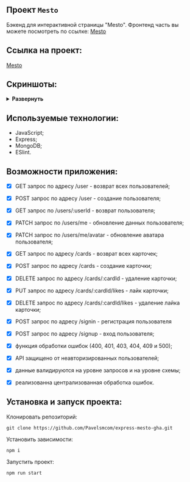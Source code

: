 ## Проект `Mesto`

Бэкенд для интерактивной страницы "Mesto". 
Фронтенд часть вы можете посмотреть по ссылке: [Mesto](https://github.com/Pavelsmcom/react-mesto-api-full-gha)

## Ссылка на проект: 

[Mesto](https://pavelsmcom.github.io/mesto/)

## Скриншоты:

<details><summary><b>Развернуть</b></summary>

[![movies-explorer-frontend](https://pavelsm.com/GitPic/mesto.png)
</details>

## Используемые технологии:

* JavaScript;
* Express;
* MongoDB;
* ESlint.

## Возможности приложения:

- [x] GET запрос по адресу /user - возврат всех пользователей;
- [x] POST запрос по адресу /user - создание пользователя;
- [x] GET запрос по /users/:userId - возврат пользователя;
- [x] PATCH запрос по /users/me - обновление данных пользователя;
- [x] PATCH запрос по /users/me/avatar - обновление аватара пользователя;
- [x] GET запрос по адресу /cards - возврат всех карточек;
- [x] POST запрос по адресу /cards - создание карточки;
- [x] DELETE запрос по адресу /cards/:cardId - удаление карточки;
- [x] PUT запрос по адресу /cards/:cardId/likes - лайк карточки;
- [x] DELETE запрос по адресу /cards/:cardId/likes - удаление лайка карточки;
- [x] POST запрос по адресу /signin - регистрация пользователя
- [x] POST запрос по адресу /signup - вход пользователя;
- [x] функция обработки ошибок (400, 401, 403, 404, 409 и 500);
- [x] API защищено от неавторизированных пользователей;
- [x] данные валидируются на уровне запросов и на уровне схемы;
- [x] реализованна централизованная обработка ошибок.



## Установка и запуск проекта:

Клонировать репозиторий:

    git clone https://github.com/Pavelsmcom/express-mesto-gha.git

Установить зависимости:

    npm i

Запустить проект:

    npm run start
